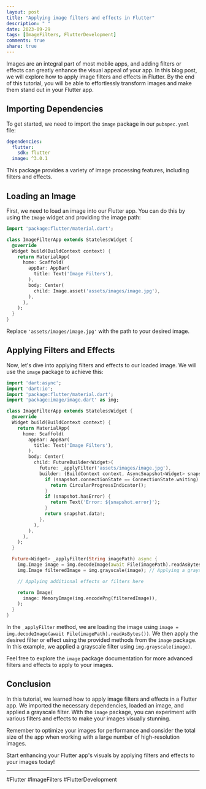 ```yaml
---
layout: post
title: "Applying image filters and effects in Flutter"
description: " "
date: 2023-09-29
tags: [ImageFilters, FlutterDevelopment]
comments: true
share: true
---
```


Images are an integral part of most mobile apps, and adding filters or effects can greatly enhance the visual appeal of your app. In this blog post, we will explore how to apply image filters and effects in Flutter. By the end of this tutorial, you will be able to effortlessly transform images and make them stand out in your Flutter app.

## Importing Dependencies

To get started, we need to import the `image` package in our `pubspec.yaml` file:

```yaml
dependencies:
  flutter:
    sdk: flutter
  image: ^3.0.1
```

This package provides a variety of image processing features, including filters and effects.

## Loading an Image

First, we need to load an image into our Flutter app. You can do this by using the `Image` widget and providing the image path:

```dart
import 'package:flutter/material.dart';

class ImageFilterApp extends StatelessWidget {
  @override
  Widget build(BuildContext context) {
    return MaterialApp(
      home: Scaffold(
        appBar: AppBar(
          title: Text('Image Filters'),
        ),
        body: Center(
          child: Image.asset('assets/images/image.jpg'),
        ),
      ),
    );
  }
}
```

Replace `'assets/images/image.jpg'` with the path to your desired image.

## Applying Filters and Effects

Now, let's dive into applying filters and effects to our loaded image. We will use the `image` package to achieve this:

```dart
import 'dart:async';
import 'dart:io';
import 'package:flutter/material.dart';
import 'package:image/image.dart' as img;

class ImageFilterApp extends StatelessWidget {
  @override
  Widget build(BuildContext context) {
    return MaterialApp(
      home: Scaffold(
        appBar: AppBar(
          title: Text('Image Filters'),
        ),
        body: Center(
          child: FutureBuilder<Widget>(
            future: _applyFilter('assets/images/image.jpg'),
            builder: (BuildContext context, AsyncSnapshot<Widget> snapshot) {
              if (snapshot.connectionState == ConnectionState.waiting) {
                return CircularProgressIndicator();
              }
              if (snapshot.hasError) {
                return Text('Error: ${snapshot.error}');
              }
              return snapshot.data!;
            },
          ),
        ),
      ),
    );
  }

  Future<Widget> _applyFilter(String imagePath) async {
    img.Image image = img.decodeImage(await File(imagePath).readAsBytes());
    img.Image filteredImage = img.grayscale(image); // Applying a grayscale filter

    // Applying additional effects or filters here

    return Image(
      image: MemoryImage(img.encodePng(filteredImage)),
    );
  }
}
```

In the `_applyFilter` method, we are loading the image using `image = img.decodeImage(await File(imagePath).readAsBytes())`. We then apply the desired filter or effect using the provided methods from the `image` package. In this example, we applied a grayscale filter using `img.grayscale(image)`.

Feel free to explore the `image` package documentation for more advanced filters and effects to apply to your images.

## Conclusion

In this tutorial, we learned how to apply image filters and effects in a Flutter app. We imported the necessary dependencies, loaded an image, and applied a grayscale filter. With the `image` package, you can experiment with various filters and effects to make your images visually stunning. 

Remember to optimize your images for performance and consider the total size of the app when working with a large number of high-resolution images.

Start enhancing your Flutter app's visuals by applying filters and effects to your images today!

---

#Flutter #ImageFilters #FlutterDevelopment